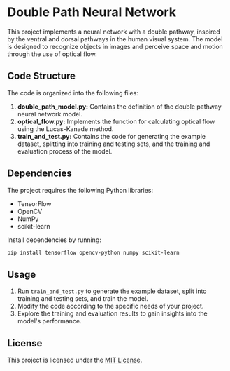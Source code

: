 # Double Path Neural Network

This project implements a neural network with a double pathway, inspired by the ventral and dorsal pathways in the human visual system. The model is designed to recognize objects in images and perceive space and motion through the use of optical flow.

## Code Structure

The code is organized into the following files:

1. **double_path_model.py:** Contains the definition of the double pathway neural network model.
2. **optical_flow.py:** Implements the function for calculating optical flow using the Lucas-Kanade method.
3. **train_and_test.py:** Contains the code for generating the example dataset, splitting into training and testing sets, and the training and evaluation process of the model.

## Dependencies

The project requires the following Python libraries:

- TensorFlow
- OpenCV
- NumPy
- scikit-learn

Install dependencies by running:

```bash
pip install tensorflow opencv-python numpy scikit-learn
```

## Usage

1. Run `train_and_test.py` to generate the example dataset, split into training and testing sets, and train the model.
2. Modify the code according to the specific needs of your project.
3. Explore the training and evaluation results to gain insights into the model's performance.


## License

This project is licensed under the [MIT License](LICENSE).
```
